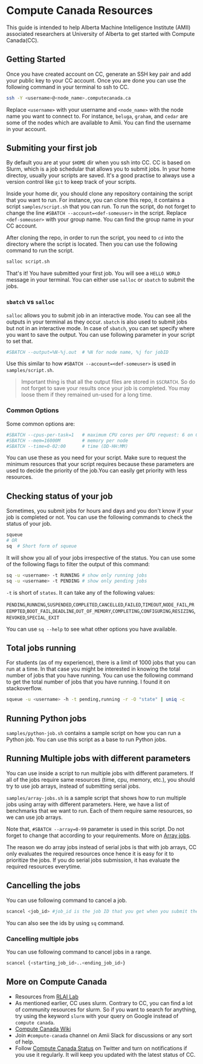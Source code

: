 # Compute Canada Resources

This guide is intended to help Alberta Machine Intelligence Institute (AMII) associated researchers at University of Alberta to get started with Compute Canada(CC).

## Getting Started

Once you have created account on CC, generate an SSH key pair and add your public key to your CC account. Once you are done you can use the following command in your terminal to ssh to CC.

```sh
ssh -Y <username>@<node_name>.computecanada.ca
```

Replace `<username>` with your username and `<node_name>` with the node name you want to connect to. For instance, `beluga`, `graham`, and `cedar` are some of the nodes which are available to Amii. You can find the username in your account.

## Submiting your first job

By default you are at your `$HOME` dir when you ssh into CC. CC is based on Slurm, which is a job schedular that allows you to submit jobs. In your home directoy, usually your scripts are saved. It's a good practise to always use a version control like `git` to keep track of your scripts.

Inside your home dir, you should clone any repository containing the script that you want to run. For instance, you can clone this repo, it contains a script `samples/script.sh` that you can run. To run the script, do not forget to change the line `#SBATCH --account=<def-someuser>` in the script. Replace `<def-someuser>` with your group name. You can find the group name in your CC account.

After cloning the repo, in order to run the script, you need to `cd` into the directory where the script is located. Then you can use the following command to run the script.

```sh
salloc script.sh
```

That's it! You have submitted your first job. You will see a `HELLO WORLD` message in your terminal. You can either use `salloc` or `sbatch` to submit the jobs.

### `sbatch` vs `salloc`

`salloc` allows you to submit job in an interactive mode. You can see all the outputs in your terminal as they occur. `sbatch` is also used to submit jobs but not in an interactive mode. In case of `sbatch`, you can set specify where you want to save the output. You can use following parameter in your script to set that.

```sh
#SBATCH --output=%N-%j.out  # %N for node name, %j for jobID
```

Use this similar to how `#SBATCH --account=<def-someuser>` is used in `samples/script.sh`.

> Important thing is that all the output files are stored in `$SCRATCH`. So do not forget to save your results once your job is completed. You may loose them if they remained un-used for a long time.

### Common Options

Some common options are:

```sh
#SBATCH --cpus-per-task=1   # maximum CPU cores per GPU request: 6 on Cedar, 16 on Graham.
#SBATCH --mem=16000M        # memory per node
#SBATCH --time=0-02:00      # time (DD-HH:MM)
```

You can use these as you need for your script. Make sure to request the minimum resources that your script requires because these parameters are used to decide the priority of the job.You can easily get priority with less resources.

## Checking status of your job

Sometimes, you submit jobs for hours and days and you don't know if your job is completed or not. You can use the following commands to check the status of your job.

```sh
squeue
# OR
sq  # Short form of squeue
```

It will show you all of your jobs irrespective of the status. You can use some of the following flags to filter the output of this command:

```sh
sq -u <username> -t RUNNING # show only running jobs
sq -u <username> -t PENDING # show only pending jobs
```

`-t` is short of `states`. It can take any of the following values:

`PENDING`,`RUNNING`,`SUSPENDED`,`COMPLETED`,`CANCELLED`,`FAILED`,`TIMEOUT`,`NODE_FAIL`,`PREEMPTED`,`BOOT_FAIL`,`DEADLINE`,`OUT_OF_MEMORY`,`COMPLETING`,`CONFIGURING`,`RESIZING`,`REVOKED`,`SPECIAL_EXIT`

You can use `sq --help` to see what other options you have available.

## Total jobs running

For students (as of my experience), there is a limit of 1000 jobs that you can run at a time. In that case you might be interested in knowing the total number of jobs that you have running. You can use the following command to get the total number of jobs that you have running. I found it on stackoverflow.

```sh
squeue -u <username> -h -t pending,running -r -O "state" | uniq -c
```

## Running Python jobs

`samples/python-job.sh` contains a sample script on how you can run a Python job. You can use this script as a base to run Python jobs.

## Running Multiple jobs with different parameters

You can use inside a script to run multiple jobs with different parameters. If all of the jobs require same resources (time, cpu, memory, etc.), you should try to use job arrays, instead of submitting serial jobs.

`samples/array-jobs.sh` is a sample script that shows how to run multiple jobs using array with different parameters. Here, we have a list of benchmarks that we want to run. Each of them require same resources, so we can use job arrays.

Note that, `#SBATCH --array=0-99` parameter is used in this script. Do not forget to change that according to your requirements. More on [Array jobs](https://docs.computecanada.ca/wiki/Job_arrays).

The reason we do array jobs instead of serial jobs is that with job arrays, CC only evaluates the required resources once hence it is easy for it to prioritize the jobs. If you do serial jobs submission, it has evaluate the required resources everytime.

## Cancelling the jobs

You can use following command to cancel a job.

```sh
scancel <job_id> #job_id is the job ID that you get when you submit the job.
```

You can also see the ids by using `sq` command.

### Cancelling multiple jobs

You can use following command to cancel jobs in a range.

```sh
scancel {<starting_job_id>..<ending_job_id>}
```

## More on Compute Canada

* Resources from [RLAI Lab](https://docs.google.com/document/d/1wyf4KtyFOPUnvBbUe1_u1JcM00w0WWDtK8djICMrFuc/)
* As mentioned earlier, CC uses slurm. Contrary to CC, you can find a lot of community resources for slurm. So if you want to search for anything, try using the keyword `slurm` with your query on Google instead of `compute canada`.
* [Compute Canada Wiki](https://docs.computecanada.ca/wiki/Getting_started)
* Join `#compute-canada` channel on Amii Slack for discussions or any sort of help.
* Follow [Compute Canada Status](https://twitter.com/CanadaCompute) on Twitter and turn on notifications if you use it regularly. It will keep you updated with the latest status of CC.

